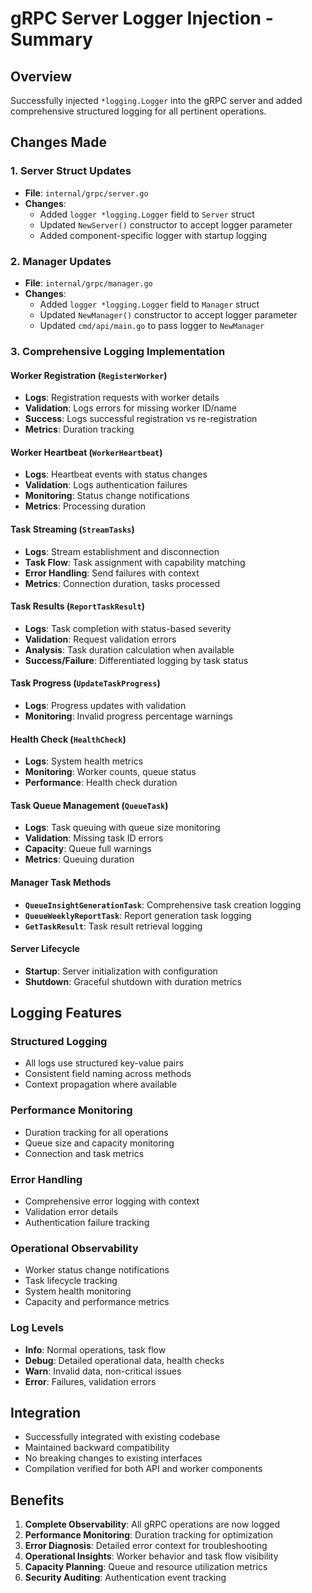 # gRPC Server Logger Injection - Summary

## Overview
Successfully injected `*logging.Logger` into the gRPC server and added comprehensive structured logging for all pertinent operations.

## Changes Made

### 1. Server Struct Updates
- **File**: `internal/grpc/server.go`
- **Changes**:
  - Added `logger *logging.Logger` field to `Server` struct
  - Updated `NewServer()` constructor to accept logger parameter
  - Added component-specific logger with startup logging

### 2. Manager Updates
- **File**: `internal/grpc/manager.go`
- **Changes**:
  - Added `logger *logging.Logger` field to `Manager` struct
  - Updated `NewManager()` constructor to accept logger parameter
  - Updated `cmd/api/main.go` to pass logger to `NewManager`

### 3. Comprehensive Logging Implementation

#### Worker Registration (`RegisterWorker`)
- **Logs**: Registration requests with worker details
- **Validation**: Logs errors for missing worker ID/name
- **Success**: Logs successful registration vs re-registration
- **Metrics**: Duration tracking

#### Worker Heartbeat (`WorkerHeartbeat`)
- **Logs**: Heartbeat events with status changes
- **Validation**: Logs authentication failures
- **Monitoring**: Status change notifications
- **Metrics**: Processing duration

#### Task Streaming (`StreamTasks`)
- **Logs**: Stream establishment and disconnection
- **Task Flow**: Task assignment with capability matching
- **Error Handling**: Send failures with context
- **Metrics**: Connection duration, tasks processed

#### Task Results (`ReportTaskResult`)
- **Logs**: Task completion with status-based severity
- **Validation**: Request validation errors
- **Analysis**: Task duration calculation when available
- **Success/Failure**: Differentiated logging by task status

#### Task Progress (`UpdateTaskProgress`)
- **Logs**: Progress updates with validation
- **Monitoring**: Invalid progress percentage warnings

#### Health Check (`HealthCheck`)
- **Logs**: System health metrics
- **Monitoring**: Worker counts, queue status
- **Performance**: Health check duration

#### Task Queue Management (`QueueTask`)
- **Logs**: Task queuing with queue size monitoring
- **Validation**: Missing task ID errors
- **Capacity**: Queue full warnings
- **Metrics**: Queuing duration

#### Manager Task Methods
- **`QueueInsightGenerationTask`**: Comprehensive task creation logging
- **`QueueWeeklyReportTask`**: Report generation task logging
- **`GetTaskResult`**: Task result retrieval logging

#### Server Lifecycle
- **Startup**: Server initialization with configuration
- **Shutdown**: Graceful shutdown with duration metrics

## Logging Features

### Structured Logging
- All logs use structured key-value pairs
- Consistent field naming across methods
- Context propagation where available

### Performance Monitoring
- Duration tracking for all operations
- Queue size and capacity monitoring
- Connection and task metrics

### Error Handling
- Comprehensive error logging with context
- Validation error details
- Authentication failure tracking

### Operational Observability
- Worker status change notifications
- Task lifecycle tracking
- System health monitoring
- Capacity and performance metrics

### Log Levels
- **Info**: Normal operations, task flow
- **Debug**: Detailed operational data, health checks
- **Warn**: Invalid data, non-critical issues
- **Error**: Failures, validation errors

## Integration
- Successfully integrated with existing codebase
- Maintained backward compatibility
- No breaking changes to existing interfaces
- Compilation verified for both API and worker components

## Benefits
1. **Complete Observability**: All gRPC operations are now logged
2. **Performance Monitoring**: Duration tracking for optimization
3. **Error Diagnosis**: Detailed error context for troubleshooting
4. **Operational Insights**: Worker behavior and task flow visibility
5. **Capacity Planning**: Queue and resource utilization metrics
6. **Security Auditing**: Authentication event tracking
